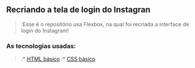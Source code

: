 
## **Recriando a tela de login do Instagran**

>:Esse é o repositório usa Flexbox, na qual foi recriada a interface de login do Instagram!

### As tecnologias usadas:

>:* [HTML básico](https://www.w3schools.com/html/)
>:* [CSS básico](https://developer.mozilla.org/pt-BR/docs/Web/CSS)
